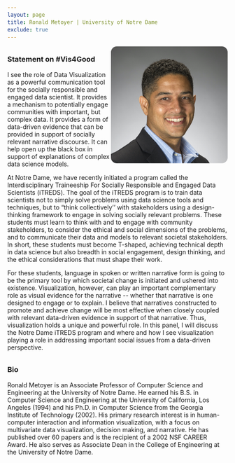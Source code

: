 ```yaml
---
layout: page
title: Ronald Metoyer | University of Notre Dame
exclude: true
---
```

<style>

h3 {
margin-top: 2em;
}

#new-for-2020-we-will-be-hosting-a-virtual-panel-this-year {
margin-top: -1em;
margin-bottom: 1em;
}

#panelists, #bios {
  display: grid;
  grid-template-columns: repeat(auto-fill, minmax(240px, 1fr));
  grid-gap: 10px;
  margin-bottom: 10px;
}

.panelist_image, .bio_image {
  width: 200pt;
  border-radius: 5%;
  display: block;
  text-align: right;
  float: right;
}

.panelist_text, .bio_text {
}

.panelist_name, .panelist_affiliation, .panelist_statement, .bio_name, .bio_affiliation {
}

</style>

<a href="http://sites.nd.edu/ronald-metoyer/">
  <img class="panelist_image" src="/img/metoyer.jpeg" alt="Ronald Metoyer head shot"/>
</a>

### Statement on #Vis4Good

I see the role of Data Visualization as a powerful communication tool for the socially responsible and engaged data scientist.  It provides a mechanism to potentially engage communities with important, but complex data.  It provides a form of data-driven evidence that can be provided in support of socially relevant narrative discourse.  It can help open up the black box in support of explanations of complex data science models.

At Notre Dame, we have recently initiated a program called the Interdisciplinary Traineeship For Socially Responsible and Engaged Data Scientists (iTREDS).  The goal of the iTREDS program is to train data scientists not to simply solve problems using data science tools and techniques, but to “think collectively’’  with stakeholders using a design-thinking framework to engage in solving socially relevant problems.  These students must learn to think with and to engage with community stakeholders, to consider the ethical and social dimensions of the problems, and to communicate their data and models to relevant societal stakeholders.  In short, these students must become T-shaped, achieving technical depth in data science but also breadth in social engagement, design thinking, and the ethical considerations that must shape their work.

For these students, language in spoken or written narrative form is going to be the primary tool by which societal change is initiated and ushered into existence.  Visualization, however, can play an important complementary role as visual evidence for the narrative -- whether that narrative is one designed to engage or to explain.   I believe that narratives constructed to promote and achieve change will be most effective when closely coupled with relevant data-driven evidence in support of that narrative.  Thus, visualization holds a unique and powerful role. In this panel, I will discuss the Notre Dame iTREDS program and where and how I see visualization playing a role in addressing important social issues from a data-driven perspective.

### Bio

Ronald Metoyer is an Associate Professor of Computer Science and Engineering at the University of Notre Dame.  He earned his B.S. in Computer Science and Engineering at the University of California, Los Angeles (1994) and his Ph.D. in Computer Science from the Georgia Institute of Technology (2002).  His primary research interest is in human-computer interaction and information visualization, with a focus on multivariate data visualization, decision making, and narrative.  He has published over 60 papers and is the recipient of a 2002 NSF CAREER Award.  He also serves as Associate Dean in the College of Engineering at the University of Notre Dame.


